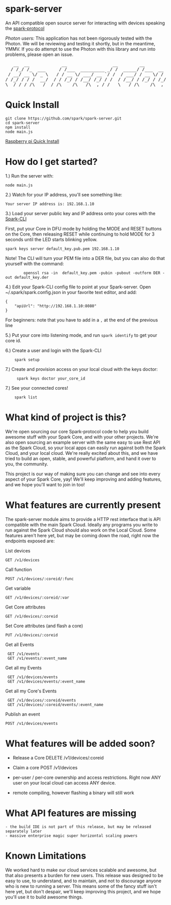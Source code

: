 spark-server
============

An API compatible open source server for interacting with devices speaking the [spark-protocol](https://github.com/spark/spark-protocol)

*Photon users:* This application has not been rigorously tested with the Photon. We will be reviewing and testing it shortly, but in the meantime, YMMV. If you do attempt to use the Photon with this library and run into problems, please open an issue.

<pre>
   __  __            __                 __        __                ____
  / /_/ /_  ___     / /___  _________ _/ /  _____/ /___  __  ______/ / /
 / __/ __ \/ _ \   / / __ \/ ___/ __ `/ /  / ___/ / __ \/ / / / __  / /
/ /_/ / / /  __/  / / /_/ / /__/ /_/ / /  / /__/ / /_/ / /_/ / /_/ /_/
\__/_/ /_/\___/  /_/\____/\___/\__,_/_/   \___/_/\____/\__,_/\__,_(_)
</pre>


Quick Install
==============

```
git clone https://github.com/spark/spark-server.git
cd spark-server
npm install
node main.js
```

[Raspberry pi Quick Install](doc/raspberryPi.md)


How do I get started?
=====================

1.) Run the server with:

```
node main.js
```

2.) Watch for your IP address, you'll see something like:

```
Your server IP address is: 192.168.1.10
```


3.) Load your server public key and IP address onto your cores with the [Spark-CLI](https://github.com/spark/spark-cli)

First, put your Core in DFU mode by holding the MODE and RESET buttons on the Core, then releasing RESET while continuing to hold MODE for 3 seconds until the LED starts blinking yellow.

```
spark keys server default_key.pub.pem 192.168.1.10
```

Note!  The CLI will turn your PEM file into a DER file, but you can also do that yourself with the command:
```
		openssl rsa -in  default_key.pem -pubin -pubout -outform DER -out default_key.der
```

4.) Edit your Spark-CLI config file to point at your Spark-server.  Open ~/.spark/spark.config.json in your favorite text editor, and add:

```
{
	"apiUrl": "http://192.168.1.10:8080"
}
```
For beginners: note that you have to add in a `,` at the end of the previous line


5.) Put your core into listening mode, and run `spark identify` to get your core id.

6.) Create a user and login with the Spark-CLI

```
	spark setup
```

7.) Create and provision access on your local cloud with the keys doctor:

```
	 spark keys doctor your_core_id
```


7.) See your connected cores!

```
	spark list
```


What kind of project is this?
======================================

We're open sourcing our core Spark-protocol code to help you build awesome stuff with your Spark Core, and with your
other projects.  We're also open sourcing an example server with the same easy to use Rest API as the Spark Cloud, so
your local apps can easily run against both the Spark Cloud, and your local cloud.  We're really excited about this,
and we have tried to build an open, stable, and powerful platform, and hand it over to you, the community.

This project is our way of making sure you can change and see into every aspect of your Spark Core, yay!
We'll keep improving and adding features, and we hope you'll want to join in too!


What features are currently present
====================================

The spark-server module aims to provide a HTTP rest interface that is API compatible with the main Spark Cloud.  Ideally any
programs you write to run against the Spark Cloud should also work on the Local Cloud.  Some features aren't here yet, but may be
coming down the road, right now the endpoints exposed are:

List devices

`GET /v1/devices`

Call function

`POST /v1/devices/:coreid/:func`

Get variable

`GET /v1/devices/:coreid/:var`

Get Core attributes

`GET /v1/devices/:coreid`

Set Core attributes (and flash a core)

`PUT /v1/devices/:coreid`

Get all Events

```
 GET /v1/events
 GET /v1/events/:event_name
```



Get all my Events

```
 GET /v1/devices/events
 GET /v1/devices/events/:event_name
```

Get all my Core's Events

```
 GET /v1/devices/:coreid/events
 GET /v1/devices/:coreid/events/:event_name
```

Publish an event

`POST /v1/devices/events`

What features will be added soon?
====================================

- Release a Core
		DELETE /v1/devices/:coreid

- Claim a core
		POST /v1/devices

- per-user / per-core ownership and access restrictions.  Right now ANY user on your local cloud can access ANY device.

- remote compiling, however flashing a binary will still work


What API features are missing
================================

	- the build IDE is not part of this release, but may be released separately later
	- massive enterprise magic super horizontal scaling powers


Known Limitations
==================

We worked hard to make our cloud services scalable and awesome, but that also presents a burden for new users.  This release was designed to be easy to use, to understand, and to maintain, and not to discourage anyone who is new to running a server.  This means some of the fancy stuff isn't here yet, but don't despair, we'll keep improving this project, and we hope you'll use it to build awesome things.






